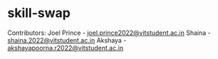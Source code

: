 # skill-swap
Contributors:
Joel Prince - joel.prince2022@vitstudent.ac.in
Shaina - shaina.2022@vitstudent.ac.in
Akshaya - akshayapoorna.r2022@vitstudent.ac.in
